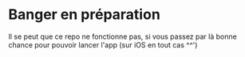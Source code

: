 # Banger en préparation

Il se peut que ce repo ne fonctionne pas, si vous passez par là bonne chance pour pouvoir lancer l'app (sur iOS en tout cas ^^')
